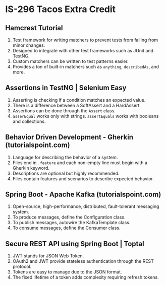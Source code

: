 # IS-296 Tacos Extra Credit

## Hamcrest Tutorial

1. Test framework for writing matchers to prevent tests from failing from minor
   changes.
2. Designed to integrate with other test frameworks such as JUnit and TestNG.
3. Custom matchers can be written to test patterns easier.
4. Provides a ton of built-in matchers such as `anything`, `describedAs`, and
   more.

## Assertions in TestNG | Selenium Easy

1. Asserting is checking if a condition matches an expected value.
2. There is a difference between a SoftAssert and a HardAssert.
3. Assertions can be done through the `Assert` class.
4. `asserEqual` works only with strings. `assertEquals` works with booleans and
   collections.

## Behavior Driven Development - Gherkin (tutorialspoint.com)

1. Language for describing the behavior of a system.
2. Files end in `.feature` and each non-empty line must begin with a Gherkin
   keyword.
3. Descriptions are optional but highly recommended.
4. Files contain features and scenarios to describe expected behavior.

## Spring Boot - Apache Kafka (tutorialspoint.com)

1. Open-source, high-performance, distributed, fault-tolerant messaging system.
2. To produce messages, define the Configuration class.
3. To publish messages, autowire the KafkaTemplate class.
4. To consume messages, define the Consumer class.

## Secure REST API using Spring Boot | Toptal

1. JWT stands for JSON Web Token.
2. OAuth2 and JWT provide stateless authentication through the REST protocol.
3. Tokens are easy to manage due to the JSON format.
4. The fixed lifetime of a token adds complexity requiring refresh tokens.
